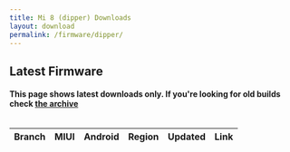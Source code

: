 ```yaml
---
title: Mi 8 (dipper) Downloads
layout: download
permalink: /firmware/dipper/
---
```


## Latest Firmware
#### This page shows latest downloads only. If you're looking for old builds check [the archive](/archive/firmware/dipper/)


<div style="overflow-x:auto;">
<table id="firmware" class="compact row-border" style="width:100%">
    <thead>
        <tr>
            <th>Branch</th>
            <th>MIUI</th>
            <th>Android</th>
            <th>Region</th>
            <th>Updated</th>
            <th>Link</th>
        </tr>
    </thead>
    <script>loadFirmwareDownloads('dipper', 'latest')</script>
</table>
</div>
